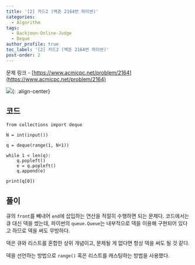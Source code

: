 ```yaml
---
title: '[2] 카드2 (백준 2164번 파이썬)'
categories:
  - Algorithm
tags:
  - Backjoon-Online-Judge
  - Deque
author_profile: true
toc_label: '[2] 카드2 (백준 2164번 파이썬)'
post-order: 2
---
```


문제 링크 - [https://www.acmicpc.net/problem/2164](https://www.acmicpc.net/problem/2164)

![](https://drive.google.com/uc?export=view&id=129hGBAmrsPMximygan0LlYz6k76ac4mb){: .align-center}

## 코드
```python::lineons
from collections import deque

N = int(input())

q = deque(range(1, N+1))

while 1 < len(q):
    q.popleft()
    e = q.popleft()
    q.append(e)

print(q[0])
```

## 풀이
큐의 `front`를 빼내어 `end`에 삽입하는 연산을 적절히 수행하면 되는 문제다. 코드에서는 큐 대신 덱을 썼는데, 파이썬의 `queue.Queue`는 내부적으로 덱을 이용해 구현되어 있다고 하므로 덱을 써도 무방하다.

덱은 큐와 리스트를 혼합한 상위 개념이고, 문제될 게 없다면 항상 덱을 써도 될 것 같다.

덱을 선언하는 방법으로 `range()` 혹은 리스트를 캐스팅하는 방법을 사용했다.
